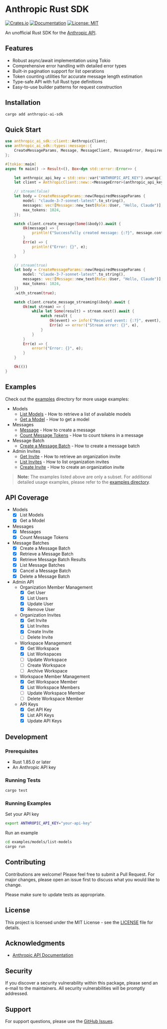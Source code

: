 # Anthropic Rust SDK

[![Crates.io](https://img.shields.io/crates/v/anthropic-ai-sdk.svg)](https://crates.io/crates/anthropic-ai-sdk)
[![Documentation](https://docs.rs/anthropic-ai-sdk/badge.svg)](https://docs.rs/anthropic-ai-sdk)
[![License: MIT](https://img.shields.io/badge/License-MIT-yellow.svg)](https://opensource.org/licenses/MIT)

An unofficial Rust SDK for the [Anthropic API](https://docs.anthropic.com/claude/reference/getting-started).

## Features

- Robust async/await implementation using Tokio
- Comprehensive error handling with detailed error types
- Built-in pagination support for list operations
- Token counting utilities for accurate message length estimation
- Type-safe API with full Rust type definitions
- Easy-to-use builder patterns for request construction

## Installation

```bash
cargo add anthropic-ai-sdk
```

## Quick Start

```rust
use anthropic_ai_sdk::client::AnthropicClient;
use anthropic_ai_sdk::types::message::{
    CreateMessageParams, Message, MessageClient, MessageError, RequiredMessageParams, Role,
};

#[tokio::main]
async fn main() -> Result<(), Box<dyn std::error::Error>> {

    let anthropic_api_key = std::env::var("ANTHROPIC_API_KEY").unwrap();
    let client = AnthropicClient::new::<MessageError>(anthropic_api_key, "2023-06-01").unwrap();

    // stream(false)
    let body = CreateMessageParams::new(RequiredMessageParams {
        model: "claude-3-7-sonnet-latest".to_string(),
        messages: vec![Message::new_text(Role::User, "Hello, Claude")],
        max_tokens: 1024,
    });

    match client.create_message(Some(&body)).await {
        Ok(message) => {
            println!("Successfully created message: {:?}", message.content);
        }
        Err(e) => {
            println!("Error: {}", e);
        }
    }

    // stream(true)
    let body = CreateMessageParams::new(RequiredMessageParams {
        model: "claude-3-7-sonnet-latest".to_string(),
        messages: vec![Message::new_text(Role::User, "Hello, Claude")],
        max_tokens: 1024,
    })
    .with_stream(true);

    match client.create_message_streaming(&body).await {
        Ok(mut stream) => {
            while let Some(result) = stream.next().await {
                match result {
                    Ok(event) => info!("Received event: {:?}", event),
                    Err(e) => error!("Stream error: {}", e),
                }
            }
        }
        Err(e) => {
            error!("Error: {}", e);
        }
    }

    Ok(())
}
```

## Examples

Check out the [examples](https://github.com/e-bebe/anthropic-sdk-rs/tree/main/examples) directory for more usage examples:

- Models
  - [List Models](https://github.com/e-bebe/anthropic-sdk-rs/blob/main/examples/models/list-models/src/main.rs) - How to retrieve a list of available models
  - [Get a Model](https://github.com/e-bebe/anthropic-sdk-rs/blob/main/examples/models/get-a-model/src/main.rs) - How to get a model
- Messages
  - [Message](https://github.com/e-bebe/anthropic-sdk-rs/blob/main/examples/messages/messages/src/main.rs) - How to create a message
  - [Count Message Tokens](https://github.com/e-bebe/anthropic-sdk-rs/blob/main/examples/messages/count-message-tokens/src/main.rs) - How to count tokens in a message
- Message Batch
  - [Create a Message Batch](https://github.com/e-bebe/anthropic-sdk-rs/blob/main/examples/message-batches/create-a-message-batch/src/main.rs) - How to create a message batch
- Admin Invites
  - [Get Invite](https://github.com/e-bebe/anthropic-sdk-rs/blob/main/examples/admin/organization-invites/get-invite/src/main.rs) - How to retrieve an organization invite
  - [List Invites](https://github.com/e-bebe/anthropic-sdk-rs/blob/main/examples/admin/organization-invites/list-invites/src/main.rs) - How to list organization invites
  - [Create Invite](https://github.com/e-bebe/anthropic-sdk-rs/blob/main/examples/admin/organization-invites/create-invite/src/main.rs) - How to create an organization invite

> **Note:** The examples listed above are only a subset. For additional detailed usage examples, please refer to the [examples directory](https://github.com/e-bebe/anthropic-sdk-rs/tree/main/examples).

## API Coverage

- Models
  - [x] List Models
  - [x] Get a Model
- Messages
  - [x] Messages
  - [x] Count Message Tokens
- Message Batches
  - [x] Create a Message Batch
  - [x] Retrieve a Message Batch
  - [x] Retrieve Message Batch Results
  - [x] List Message Batches
  - [x] Cancel a Message Batch
  - [x] Delete a Message Batch
- Admin API
  - Organization Member Management
    - [x] Get User
    - [x] List Users
    - [x] Update User
    - [x] Remove User
  - Organization Invites
    - [x] Get Invite
    - [x] List Invites
    - [x] Create Invite
    - [ ] Delete Invite
  - Workspace Management
    - [x] Get Workspace
    - [x] List Workspaces
    - [ ] Update Workspace
    - [ ] Create Workspace
    - [ ] Archive Workspace
  - Workspace Member Management
    - [x] Get Workspace Member
    - [x] List Workspace Members
    - [ ] Update Workspace Member
    - [ ] Delete Workspace Member
  - API Keys
    - [x] Get API Key
    - [x] List API Keys
    - [x] Update API Keys

## Development

### Prerequisites

- Rust 1.85.0 or later
- An Anthropic API key

### Running Tests

```bash
cargo test
```

### Running Examples

Set your API key

```bash
export ANTHROPIC_API_KEY="your-api-key"
```

Run an example

```bash
cd examples/models/list-models
cargo run 
```

## Contributing

Contributions are welcome! Please feel free to submit a Pull Request. For major changes, please open an issue first to discuss what you would like to change.

Please make sure to update tests as appropriate.

## License

This project is licensed under the MIT License - see the [LICENSE](LICENSE) file for details.

## Acknowledgments

- [Anthropic API Documentation](https://docs.anthropic.com/claude/reference/getting-started)

## Security

If you discover a security vulnerability within this package, please send an e-mail to the maintainers. All security vulnerabilities will be promptly addressed.

## Support

For support questions, please use the [GitHub Issues](https://github.com/e-bebe/anthropic-sdk-rs/issues).
